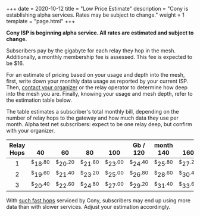 +++
date = 2020-10-12
title = "Low Price Estimate"
description = "Cony is establishing alpha services. Rates may be subject to change."
weight = 1
template = "page.html"
+++

**Cony ISP is beginning alpha service. All rates are estimated and subject to change.**

Subscribers pay by the gigabyte for each relay they hop in the mesh. Additionally, a monthly membership fee is assessed. This fee is expected to be $16. 

For an estimate of pricing based on your usage and depth into the mesh, first, write down your monthly data usage as reported by your current ISP. Then, [contact your organizer](@/contact.md) or the relay operator to determine how deep into the mesh you are. Finally, knowing your usage and mesh depth, refer to the estimation table below.

The table estimates a subscriber's total monthly bill, depending on the number of relay hops to the gateway and how much data they use per month. Alpha test net subscribers: expect to be one relay deep, but confirm with your organizer.

|Relay<br>Hops| <br>40 | <br>60 | <br>80 | <br>100 | Gb /<br/>120 | month<br>140 | <br>160| <br>180 | <br>200 | <br>220 |
|:-:|:-------:|:-------:|:-------:|:-------:|:-------:|:-------:|:-------:|:-------:|:-------:|:-------:|
| 1 | <sup>$</sup>18<sup>.80</sup> | <sup>$</sup>20<sup>.20</sup> | <sup>$</sup>21<sup>.60</sup> | <sup>$</sup>23<sup>.00</sup> | <sup>$</sup>24<sup>.40</sup> | <sup>$</sup>25<sup>.80</sup> | <sup>$</sup>27<sup>.20</sup> | <sup>$</sup>28<sup>.60</sup> | <sup>$</sup>30<sup>.00</sup> | <sup>$</sup>31<sup>.40</sup> |
| 2 | <sup>$</sup>19<sup>.60</sup> | <sup>$</sup>21<sup>.40</sup> | <sup>$</sup>23<sup>.20</sup> | <sup>$</sup>25<sup>.00</sup> | <sup>$</sup>26<sup>.80</sup> | <sup>$</sup>28<sup>.60</sup> | <sup>$</sup>30<sup>.40</sup> | <sup>$</sup>32<sup>.20</sup> | <sup>$</sup>34<sup>.00</sup> | <sup>$</sup>35<sup>.80</sup> |
| 3 | <sup>$</sup>20<sup>.40</sup> | <sup>$</sup>22<sup>.60</sup>	| <sup>$</sup>24<sup>.80</sup> | <sup>$</sup>27<sup>.00</sup> | <sup>$</sup>29<sup>.20</sup> | <sup>$</sup>31<sup>.40</sup> | <sup>$</sup>33<sup>.60</sup> | <sup>$</sup>35<sup>.80</sup> | <sup>$</sup>38<sup>.00</sup> | <sup>$</sup>40<sup>.20</sup> |

With [such fast hops](@/high-speed/_index.md) serviced by Cony, subscribers may end up using more data than with slower services. Adjust your estimation accordingly. 
